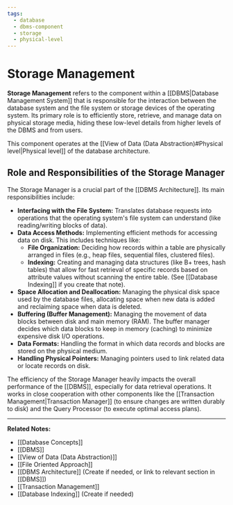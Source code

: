 ```yaml
---
tags:
  - database
  - dbms-component
  - storage
  - physical-level
---
```


# Storage Management

**Storage Management** refers to the component within a [[DBMS|Database Management System]] that is responsible for the interaction between the database system and the file system or storage devices of the operating system. Its primary role is to efficiently store, retrieve, and manage data on physical storage media, hiding these low-level details from higher levels of the DBMS and from users.

This component operates at the [[View of Data (Data Abstraction)#Physical level|Physical level]] of the database architecture.

## Role and Responsibilities of the Storage Manager

The Storage Manager is a crucial part of the [[DBMS Architecture]]. Its main responsibilities include:

* **Interfacing with the File System:** Translates database requests into operations that the operating system's file system can understand (like reading/writing blocks of data).
* **Data Access Methods:** Implementing efficient methods for accessing data on disk. This includes techniques like:
    * **File Organization:** Deciding how records within a table are physically arranged in files (e.g., heap files, sequential files, clustered files).
    * **Indexing:** Creating and managing data structures (like B+ trees, hash tables) that allow for fast retrieval of specific records based on attribute values without scanning the entire table. (See [[Database Indexing]] if you create that note).
* **Space Allocation and Deallocation:** Managing the physical disk space used by the database files, allocating space when new data is added and reclaiming space when data is deleted.
* **Buffering (Buffer Management):** Managing the movement of data blocks between disk and main memory (RAM). The buffer manager decides which data blocks to keep in memory (caching) to minimize expensive disk I/O operations.
* **Data Formats:** Handling the format in which data records and blocks are stored on the physical medium.
* **Handling Physical Pointers:** Managing pointers used to link related data or locate records on disk.

The efficiency of the Storage Manager heavily impacts the overall performance of the [[DBMS]], especially for data retrieval operations. It works in close cooperation with other components like the [[Transaction Management|Transaction Manager]] (to ensure changes are written durably to disk) and the Query Processor (to execute optimal access plans).

---
**Related Notes:**
* [[Database Concepts]]
* [[DBMS]]
* [[View of Data (Data Abstraction)]]
* [[File Oriented Approach]]
* [[DBMS Architecture]] (Create if needed, or link to relevant section in [[DBMS]])
* [[Transaction Management]]
* [[Database Indexing]] (Create if needed)